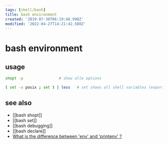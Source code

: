 ```yaml
---
tags: [shell/bash]
title: bash environment
created: '2019-07-30T06:19:48.998Z'
modified: '2022-04-27T14:21:42.580Z'
---
```


# bash environment

## usage

```sh
shopt -p                # show alle options

( set -o posix ; set ) | less   # set shows all shell variables (exported or not); -o posix => only variables
```

## see also

- [[bash shopt]]
- [[bash set]]
- [[bash debugging]]
- [[bash declare]]
- [What is the difference between 'env' and 'printenv' ?](https://unix.stackexchange.com/questions/123473/what-is-the-difference-between-env-and-printenv)
